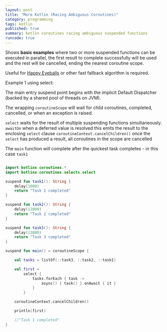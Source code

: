 ```yaml
---
layout: post
title: "More Kotlin (Racing Ambiguous Coroutines)"
category: programming
tags: kotlin
published: true
summary: kotlin coroutines racing ambiguous suspended functions
runcode: true
---
```


Shows **basic examples** where two or more suspended functions can be executed in parallel, the first result to 
complete successfully will be used and the rest will be cancelled, ending the nearest coroutine scope.

Useful for [Happy Eyeballs](https://www.rfc-editor.org/rfc/rfc8305) or other fast fallback algorithm is required. 

Example 1 using select:

The main entry suspend point begins with the implicit Default Dispatcher (backed by a shared pool of threads on JVM).

The wrapping `coroutineScope` will wait for child coroutines, completed, cancelled, or when an exception is raised.

`select` waits for the result of multiple suspending functions simultaneously.
`awaitOn` when a deferred value is resolved this emits the result to the enclosing `select` clause
`coroutineContext.cancelChildren()` once the `select` has produced a result, all coroutines in the scope are cancelled  

The `main` function will complete after the quickest task completes - in this case `task1`

``` kotlin

import kotlinx.coroutines.*
import kotlinx.coroutines.selects.select

suspend fun task1(): String {
    delay(1000)
    return "Task 1 completed"
}

suspend fun task2(): String {
    delay(12000)
    return "Task 2 completed"
}

suspend fun task3(): String {
    delay(13000)
    return "Task 3 completed"
}

suspend fun main() = coroutineScope {

    val tasks = listOf(::task3, ::task2, ::task1)

    val first =
        select {
            tasks.forEach { task ->
                async() { task() }.onAwait { it }
            }
        }

    coroutineContext.cancelChildren()

    println(first)

    //"Task 1 completed"
}

```
